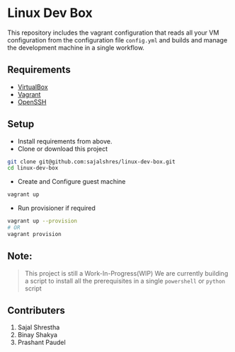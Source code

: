 # Linux Dev Box
This repository includes the vagrant configuration that reads all your VM configuration from the configuration file `config.yml` and builds and manage the development machine in a single workflow.

## Requirements
* [VirtualBox](https://www.virtualbox.org/wiki/Downloads)
* [Vagrant](https://releases.hashicorp.com/vagrant/2.2.7/vagrant_2.2.7_x86_64.msi)
* [OpenSSH](https://github.com/PowerShell/Win32-OpenSSH/releases)

## Setup
* Install requirements from above.
* Clone or download this project
```bash
git clone git@github.com:sajalshres/linux-dev-box.git
cd linux-dev-box
```
* Create and Configure guest machine
```bash
vagrant up
```
* Run provisioner if required
```bash
vagrant up --provision
# OR
vagrant provision
```

## Note:
> This project is still a Work-In-Progress(WIP)
> We are currently building a script to install all the prerequisites in a single `powershell` or `python` script

## Contributers
1. Sajal Shrestha
2. Binay Shakya
3. Prashant Paudel
